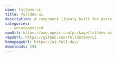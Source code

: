 ```yaml
---
name: fulldev-ui
title: fulldev-ui
description: A component library built for Astro
categories:
  - uncategorized
npmUrl: https://www.npmjs.com/package/fulldev-ui
repoUrl: https://github.com/fulldotdev/ui
homepageUrl: https://ui.full.dev/
downloads: 294
---
```


